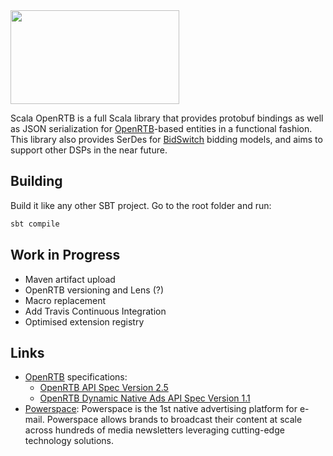 <img src="https://storage.googleapis.com/github-imgs/scala-open-rtb.png" width="270" height="150"/>

Scala OpenRTB is a full Scala library that provides protobuf bindings as well as JSON serialization for [OpenRTB](https://www.iab.com/guidelines/real-time-bidding-rtb-project/)-based entities in a functional fashion. 
This library also provides SerDes for [BidSwitch](http://www.bidswitch.com/) bidding models, and aims to support other DSPs in the near future.

## Building
Build it like any other SBT project. Go to the root folder and run:

```sbt
sbt compile
```

## Work in Progress
 - Maven artifact upload
 - OpenRTB versioning and Lens (?)
 - Macro replacement
 - Add Travis Continuous Integration
 - Optimised extension registry

## Links

* [OpenRTB](https://www.iab.com/guidelines/real-time-bidding-rtb-project/) specifications:
  * [OpenRTB API Spec Version 2.5](https://github.com/twitter/scalding/wiki/Type-safe-api-reference)
  * [OpenRTB Dynamic Native Ads API Spec Version 1.1](https://github.com/twitter/scalding/wiki/Fields-based-API-Reference)
* [Powerspace](https://powerspace.com/en/): Powerspace is the 1st native advertising platform for e-mail. Powerspace allows brands to broadcast their content at scale across hundreds of media newsletters leveraging cutting-edge technology solutions.